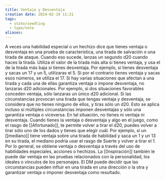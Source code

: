 ```yaml
---
title: Ventaja y Desventaja
creation date: 2024-02-19 11:21
tags:
  - state/seedling
  - type/note
aliases:
---
```

A veces una habilidad especial o un hechizo dice que tienes ventaja o desventaja en una prueba de característica, una tirada de salvación o una tirada de ataque. Cuando eso sucede, lanzas un segundo d20 cuando haces la tirada. Utiliza el valor de la tirada más alta si tienes ventaja, y usa el de la tirada más baja si tienes desventaja. 
Por ejemplo, si tienes desventaja y sacas un 17 y un 5, utilizaras el 5. Si por el contrario tienes ventaja y sacas esos números, se utiliza el 17.
Si hay varias situaciones que afectan a una tirada y cada una de ellas garantiza ventaja o impone desventaja, no lanzaras d20 adicionales. Por ejemplo, si dos situaciones favorables conceden ventaja, sólo lanzaras un único d20 adicional.
Si las circunstancias provocan una tirada que tengas ventaja y desventaja, se considera que no tienes ninguno de ellos, y tiras sólo un d20. Esto se aplica incluso si múltiples circunstancias imponen desventajas y sólo una garantiza ventaja o viceversa. En tal situación, no tienes ni ventaja ni desventaja.
Cuando tienes la ventaja o desventaja y algo en el juego, como el rasgo de [[Afortunado]], te permite volver a tirar el d20, puedes volver a tirar sólo uno de los dados y tienes que elegir cuál. Por ejemplo, si un [[mediano]] tiene ventaja sobre una tirada de habilidad y saca un 1 y un 13 en su tirada,
el mediano podría usar el rasgo de Suerte y volver a tirar el 1.
Por lo general, se obtiene ventaja o desventaja a través del uso de habilidades especiales, acciones o hechizos. La [[Inspiración]] también le puede dar ventaja en las pruebas relacionados con la personalidad, los ideales o vínculos de los personajes. 
El DM puede decidir que las circunstancias pueden influir en una tirada en una dirección o
la otra y garantizar ventaja o imponer desventaja como resultado.
